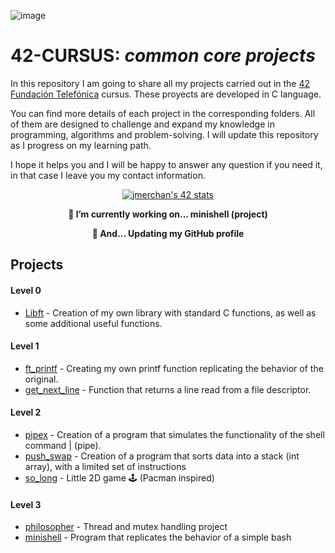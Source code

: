 ![image](https://user-images.githubusercontent.com/121127625/225287299-03e4439a-0d20-4fac-9673-e7802da8e165.png)

# 42-CURSUS: *common core projects*

In this repository I am going to share all my projects carried out in the [42 Fundación Telefónica](https://www.fundaciontelefonica.com/empleabilidad/campus-42/) cursus.
These proyects are developed in C language.

You can find more details of each project in the corresponding folders. All of them are designed to challenge and expand my knowledge in programming, algorithms and problem-solving. I will update this repository as I progress on my learning path.


I hope it helps you and I will be happy to answer any question if you need it, in that case I leave you my contact information.

<p align="center">
    <a href="https://github.com/oakoudad/badge42">
      <img src="https://badge.mediaplus.ma/colorfulwaves/jmerchan?1337Badge=off&UM6P=off" alt="jmerchan's 42 stats" />
    </a>
</p>

<p align="center">
    <b>
        🔭 I’m currently working on... minishell (project)
     </b>   
</p>
<p align="center">
    <b>
        🏃 And... Updating my GitHub profile 
</b>   
</p>

## Projects

#### Level 0
* [Libft](https://github.com/hecikmc/libft-42cursus/tree/9df714536dec165a948e79903481f226e1510e56) - Creation of my own library with standard C functions, as well as some additional useful functions.

#### Level 1
* [ft_printf](https://github.com/hecikmc/ft_printf-42cursus) - Creating my own printf function replicating the behavior of the original.
* [get_next_line](https://github.com/hecikmc/get_next_line-42cursus/tree/cad7fbb3156e21f87c18a54a080ba28a3c6e6458) - Function that returns a line read from a file descriptor.

#### Level 2
* [pipex](https://github.com/hecikmc/pipex-42cursus) - Creation of a program that simulates the functionality of the shell command | (pipe).
* [push_swap](https://github.com/hecikmc/push_swap-42Cursus/tree/4b4c4a558b960b88c3e7ca3262bfca747563bd42) - Creation of a program that sorts data into a stack (int array), with a limited set of instructions
* [so_long](https://github.com/hecikmc/so_long-42cursus/tree/3398f4dbbde2ac72e01420a945cf03ae19ca5509) - Little 2D game 🕹 (Pacman inspired)

#### Level 3
* [philosopher](https://github.com/hecikmc/philosopher-42Cursus) - Thread and mutex handling project
* [minishell](https://github.com/hecikmc/minishell) - Program that replicates the behavior of a simple bash


